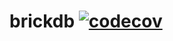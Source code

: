 # brickdb [![codecov](https://codecov.io/gh/xxd3vin/brickdb/branch/main/graph/badge.svg?token=MA7IKLTDM5)](https://codecov.io/gh/xxd3vin/brickdb)

